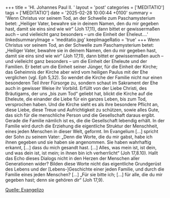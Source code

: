 +++
title = 'Hl. Johannes Paul II.  '
layout = 'post'
categories = ['MEDITATIO']
tags = ['MEDITATIO']
date = '2025-02-28 10:00:44 +0100'
summary = 'Wenn Christus vor seinem Tod, an der Schwelle zum Paschamysterium betet: „Heiliger Vater, bewahre sie in deinem Namen, den du mir gegeben hast, damit sie eins sind wie wir“ (Joh 17,11), dann bittet er gewissermaßen auch – und vielleicht ganz besonders – um die Einheit der Eheleut....'
linkedsummaryImage = 'meditatio.jpg'
keepImageRatio = 'true'
+++
Wenn Christus vor seinem Tod, an der Schwelle zum Paschamysterium betet: „Heiliger Vater, bewahre sie in deinem Namen, den du mir gegeben hast, damit sie eins sind wie wir“ (Joh 17,11), dann bittet er gewissermaßen auch – und vielleicht ganz besonders – um die Einheit der Eheleute und der Familien.<!--more--> Er betet um die Einheit seiner Jünger, für die Einheit der Kirche; das Geheimnis der Kirche aber wird vom heiligen Paulus mit der Ehe verglichen (vgl. Eph 5,32).
So wendet die Kirche der Familie nicht nur einen besonderen Teil ihrer Fürsorge zu, sondern schaut im Sakrament der Ehe auch in gewisser Weise ihr Vorbild. Erfüllt von der Liebe Christi, des Bräutigams, der uns „bis zum Tod“ geliebt hat, blickt die Kirche auf die Eheleute, die einander die Liebe für ein ganzes Leben, bis zum Tod, versprochen haben. Und die Kirche sieht es als ihre besondere Pflicht an, diese Liebe, diese Treue und Aufrichtigkeit zu schützen, sowie alles Gute, das sich für die menschliche Person und die Gesellschaft daraus ergibt. Gerade die Familie nämlich ist es, die die Gesellschaft lebendig erhält. In der Familie wird durch die Erziehung die eigentliche Struktur der Menschheit, eines jeden Menschen in dieser Welt, geformt.
Im Evangelium [...] spricht der Sohn zu seinem Vater: „Denn die Worte, die du mir gabst, habe ich ihnen gegeben und sie haben sie angenommen. Sie haben wahrhaftig erkannt, [...] dass du mich gesandt hast. [...] Alles, was mein ist, ist dein, und was dein ist, ist mein; in ihnen bin ich verherrlicht“ (Joh 17,8.10). Hallt das Echo dieses Dialogs nicht in den Herzen der Menschen aller Generationen wider? Bilden diese Worte nicht das eigentliche Grundgerüst des Lebens und der [Lebens-]Geschichte einer jeden Familie, und durch die Familie eines jeden Menschen? [...] „Für sie bitte ich; [...] für alle, die du mir gegeben hast; denn sie gehören dir“ (Joh 17,9).



[Quelle: Evangelizo](https://evangeliumtagfuertag.org/DE/gospel)

